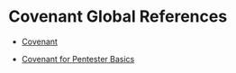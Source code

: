# Covenant Global References

* [Covenant](https://github.com/cobbr/Covenant/wiki)

* [Covenant for Pentester Basics](https://www.hackingarticles.in/covenant-for-pentester-basics/)